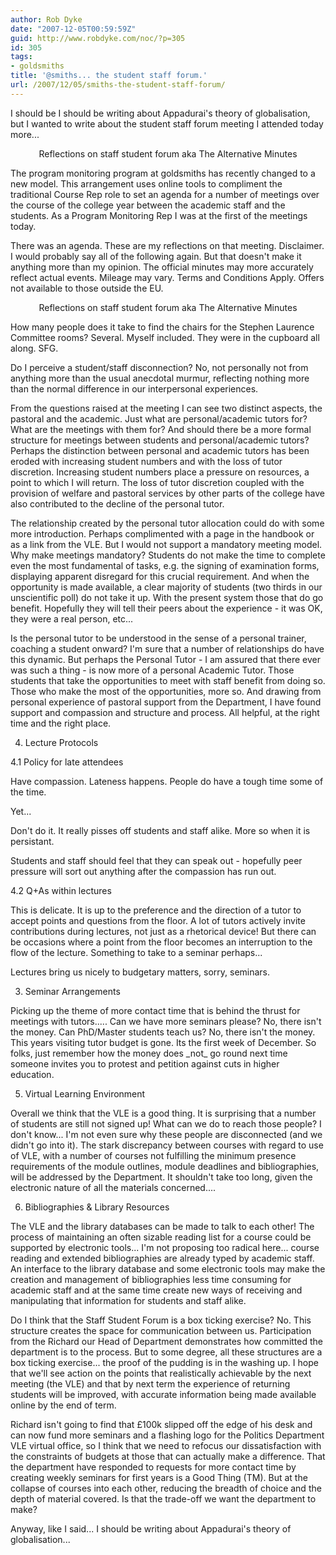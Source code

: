 ```yaml
---
author: Rob Dyke
date: "2007-12-05T00:59:59Z"
guid: http://www.robdyke.com/noc/?p=305
id: 305
tags:
- goldsmiths
title: '@smiths... the student staff forum.'
url: /2007/12/05/smiths-the-student-staff-forum/
---
```

I should be I should be writing about Appadurai's theory of globalisation, but I wanted to write about the student staff forum meeting I attended today more...

<div align="center">
  Reflections on staff student forum aka The Alternative Minutes
</div>

The program monitoring program at goldsmiths has recently changed to a new model. This arrangement uses online tools to compliment the traditional Course Rep role to set an agenda for a number of meetings over the course of the college year between the academic staff and the students. As a Program Monitoring Rep I was at the first of the meetings today.

There was an agenda. These are my reflections on that meeting. Disclaimer. I would probably say all of the following again. But that doesn't make it anything more than my opinion. The official minutes may more accurately reflect actual events. Mileage may vary. Terms and Conditions Apply. Offers not available to those outside the EU.

<!--more-->

<div align="center">
  Reflections on staff student forum aka The Alternative Minutes
</div>

How many people does it take to find the chairs for the Stephen Laurence Committee rooms? Several. Myself included. They were in the cupboard all along. SFG.

Do I perceive a student/staff disconnection? No, not personally not from anything more than the usual anecdotal murmur, reflecting nothing more than the normal difference in our interpersonal experiences.

From the questions raised at the meeting I can see two distinct aspects, the pastoral and the academic. Just what are personal/academic tutors for? What are the meetings with them for? And should there be a more formal structure for meetings between students and personal/academic tutors? Perhaps the distinction between personal and academic tutors has been eroded with increasing student numbers and with the loss of tutor discretion. Increasing student numbers place a pressure on resources, a point to which I will return. The loss of tutor discretion coupled with the provision of welfare and pastoral services by other parts of the college have also contributed to the decline of the personal tutor.

The relationship created by the personal tutor allocation could do with some more introduction. Perhaps complimented with a page in the handbook or as a link from the VLE. But I would not support a mandatory meeting model. Why make meetings mandatory? Students do not make the time to complete even the most fundamental of tasks, e.g. the signing of examination forms, displaying apparent disregard for this crucial requirement. And when the opportunity is made available, a clear majority of students (two thirds in our unscientific poll) do not take it up. With the present system those that do go benefit. Hopefully they will tell their peers about the experience - it was OK, they were a real person, etc...

Is the personal tutor to be understood in the sense of a personal trainer, coaching a student onward? I'm sure that a number of relationships do have this dynamic. But perhaps the Personal Tutor - I am assured that there ever was such a thing - is now more of a personal Academic Tutor. Those students that take the opportunities to meet with staff benefit from doing so. Those who make the most of the opportunities, more so. And drawing from personal experience of pastoral support from the Department, I have found support and compassion and structure and process. All helpful, at the right time and the right place.

4. Lecture Protocols
  
4.1 Policy for late attendees

Have compassion. Lateness happens. People do have a tough time some of the time.
  
Yet...
  
Don't do it. It really pisses off students and staff alike. More so when it is persistant.

Students and staff should feel that they can speak out - hopefully peer pressure will sort out anything after the compassion has run out.

4.2 Q+As within lectures

This is delicate. It is up to the preference and the direction of a tutor to accept points and questions from the floor. A lot of tutors actively invite contributions during lectures, not just as a rhetorical device! But there can be occasions where a point from the floor becomes an interruption to the flow of the lecture. Something to take to a seminar perhaps...

Lectures bring us nicely to budgetary matters, sorry, seminars.

3. Seminar Arrangements

Picking up the theme of more contact time that is behind the thrust for meetings with tutors..... Can we have more seminars please? No, there isn't the money. Can PhD/Master students teach us? No, there isn't the money. This years visiting tutor budget is gone. Its the first week of December. So folks, just remember how the money does \_not\_ go round next time someone invites you to protest and petition against cuts in higher education.

5. Virtual Learning Environment
  
Overall we think that the VLE is a good thing. It is surprising that a number of students are still not signed up! What can we do to reach those people? I don't know... I'm not even sure why these people are disconnected (and we didn't go into it). The stark discrepancy between courses with regard to use of VLE, with a number of courses not fulfilling the minimum presence requirements of the module outlines, module deadlines and bibliographies, will be addressed by the Department. It shouldn't take too long, given the electronic nature of all the materials concerned....

6. Bibliographies &#038; Library Resources
  
The VLE and the library databases can be made to talk to each other! The process of maintaining an often sizable reading list for a course could be supported by electronic tools... I'm not proposing too radical here... course reading and extended bibliographies are already typed by academic staff. An interface to the library database and some electronic tools may make the creation and management of bibliographies less time consuming for academic staff and at the same time create new ways of receiving and manipulating that information for students and staff alike.

Do I think that the Staff Student Forum is a box ticking exercise? No. This structure creates the space for communication between us. Participation from the Richard our Head of Department demonstrates how committed the department is to the process. But to some degree, all these structures are a box ticking exercise... the proof of the pudding is in the washing up. I hope that we'll see action on the points that realistically achievable by the next meeting (the VLE) and that by next term the experience of returning students will be improved, with accurate information being made available online by the end of term.

Richard isn't going to find that £100k slipped off the edge of his desk and can now fund more seminars and a flashing logo for the Politics Department VLE virtual office, so I think that we need to refocus our dissatisfaction with the constraints of budgets at those that can actually make a difference. That the department have responded to requests for more contact time by creating weekly seminars for first years is a Good Thing (TM). But at the collapse of courses into each other, reducing the breadth of choice and the depth of material covered. Is that the trade-off we want the department to make?

Anyway, like I said... I should be writing about Appadurai's theory of globalisation...